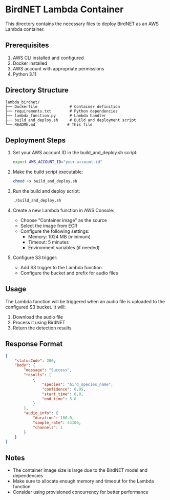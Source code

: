 # BirdNET Lambda Container

This directory contains the necessary files to deploy BirdNET as an AWS Lambda container.

## Prerequisites

1. AWS CLI installed and configured
2. Docker installed
3. AWS account with appropriate permissions
4. Python 3.11

## Directory Structure

```
lambda_birdnet/
├── Dockerfile              # Container definition
├── requirements.txt        # Python dependencies
├── lambda_function.py      # Lambda handler
├── build_and_deploy.sh     # Build and deployment script
└── README.md              # This file
```

## Deployment Steps

1. Set your AWS account ID in the build_and_deploy.sh script:
   ```bash
   export AWS_ACCOUNT_ID="your-account-id"
   ```

2. Make the build script executable:
   ```bash
   chmod +x build_and_deploy.sh
   ```

3. Run the build and deploy script:
   ```bash
   ./build_and_deploy.sh
   ```

4. Create a new Lambda function in AWS Console:
   - Choose "Container image" as the source
   - Select the image from ECR
   - Configure the following settings:
     - Memory: 1024 MB (minimum)
     - Timeout: 5 minutes
     - Environment variables (if needed)

5. Configure S3 trigger:
   - Add S3 trigger to the Lambda function
   - Configure the bucket and prefix for audio files

## Usage

The Lambda function will be triggered when an audio file is uploaded to the configured S3 bucket. It will:
1. Download the audio file
2. Process it using BirdNET
3. Return the detection results

## Response Format

```json
{
    "statusCode": 200,
    "body": {
        "message": "Success",
        "results": [
            {
                "species": "bird_species_name",
                "confidence": 0.95,
                "start_time": 0.0,
                "end_time": 3.0
            }
        ],
        "audio_info": {
            "duration": 180.0,
            "sample_rate": 44100,
            "channels": 1
        }
    }
}
```

## Notes

- The container image size is large due to the BirdNET model and dependencies
- Make sure to allocate enough memory and timeout for the Lambda function
- Consider using provisioned concurrency for better performance 